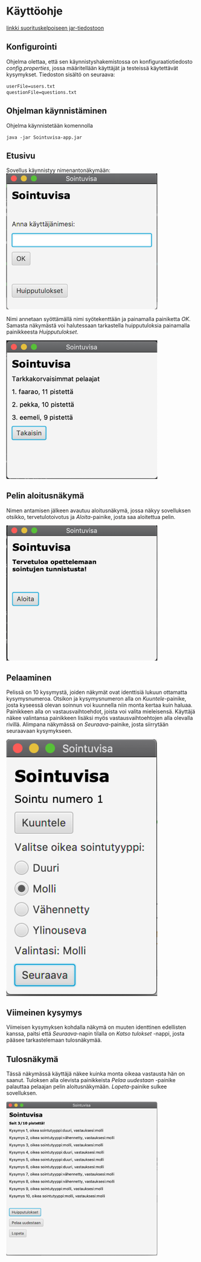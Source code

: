 # Käyttöohje

[linkki suorituskelpoiseen jar-tiedostoon](https://github.com/AnttiHal/ot-harjoitustyo/releases/tag/viikko5)

## Konfigurointi

Ohjelma olettaa, että sen käynnistyshakemistossa on konfiguraatiotiedosto _config.properties_, jossa määritellään käyttäjät ja testeissä käytettävät kysymykset. Tiedoston sisältö on seuraava:

```
userFile=users.txt
questionFile=questions.txt
```

## Ohjelman käynnistäminen

Ohjelma käynnistetään komennolla 

```
java -jar Sointuvisa-app.jar
```

## Etusivu

Sovellus käynnistyy nimenantonäkymään:
<img src="https://github.com/AnttiHal/ot-harjoitustyo/blob/master/Sointuvisa/dokumentaatio/images/nimenantonakyma.png" width="400">

Nimi annetaan syöttämällä nimi syötekenttään ja painamalla painiketta _OK_.
Samasta näkymästä voi halutessaan tarkastella huipputuloksia painamalla painikkeesta _Huipputulokset_.

<img src="https://github.com/AnttiHal/ot-harjoitustyo/blob/master/Sointuvisa/dokumentaatio/images/huipputulos-nakyma.png" width="400">

## Pelin aloitusnäkymä

Nimen antamisen jälkeen avautuu aloitusnäkymä, jossa näkyy sovelluksen otsikko, tervetulotoivotus ja _Aloita_-painike, josta saa aloitettua pelin.

<img src="https://github.com/AnttiHal/ot-harjoitustyo/blob/master/Sointuvisa/dokumentaatio/images/pelin-aloitusnakyma.png" width="400">

## Pelaaminen

Pelissä on 10 kysymystä, joiden näkymät ovat identtisiä lukuun ottamatta kysymysnumeroa. Otsikon ja kysymysnumeron alla on _Kuuntele_-painike, josta kyseessä olevan soinnun voi kuunnella niin monta kertaa kuin haluaa. Painikkeen alla on vastausvaihtoehdot, joista voi valita mieleisensä. Käyttäjä näkee valintansa painikkeen lisäksi myös vastausvaihtoehtojen alla olevalla rivillä. Alimpana näkymässä on _Seuraava_-painike, josta siirrytään seuraavaan kysymykseen. 

<img src="https://github.com/AnttiHal/ot-harjoitustyo/blob/master/Sointuvisa/dokumentaatio/images/pelinakyma.png" width="400">

## Viimeinen kysymys

Viimeisen kysymyksen kohdalla näkymä on muuten identtinen edellisten kanssa, paitsi että _Seuraava_-napin tilalla on _Katso tulokset_ -nappi, josta pääsee tarkastelemaan tulosnäkymää.

## Tulosnäkymä

Tässä näkymässä käyttäjä näkee kuinka monta oikeaa vastausta hän on saanut. Tuloksen alla olevista painikkeista _Pelaa uudestaan_ -painike palauttaa pelaajan pelin aloitusnäkymään. _Lopeta_-painike sulkee sovelluksen.

<img src="https://github.com/AnttiHal/ot-harjoitustyo/blob/master/Sointuvisa/dokumentaatio/images/loppunakyma.png" width="400">

